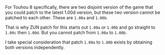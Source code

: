 For Touhou 8 specifically, there are two disjoint version of the game that you could patch to the latest 1.00d version, but these two version cannot be patched to each other. These are `1.00a` and `1.00b`.

That is why ZUN patch for this starts out `1.00a` or `1.00b` and go straight to `1.00c` then `1.00d`. But you cannot patch from `1.00a` to `1.00b`.

I take special consideration that patch `1.00a` to `1.00b` exists by obtaining both versions independently.